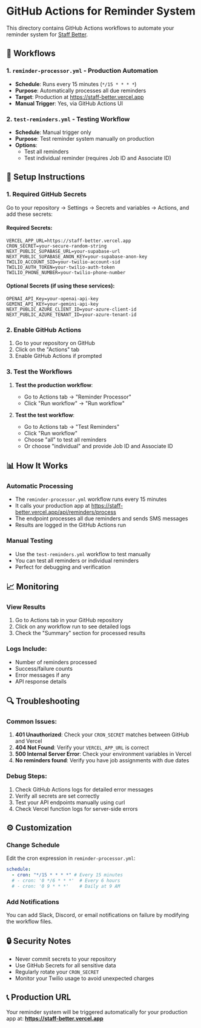 # GitHub Actions for Reminder System

This directory contains GitHub Actions workflows to automate your reminder system for [Staff Better](https://staff-better.vercel.app).

## 🚀 Workflows

### 1. `reminder-processor.yml` - Production Automation

- **Schedule**: Runs every 15 minutes (`*/15 * * * *`)
- **Purpose**: Automatically processes all due reminders
- **Target**: Production at https://staff-better.vercel.app
- **Manual Trigger**: Yes, via GitHub Actions UI

### 2. `test-reminders.yml` - Testing Workflow

- **Schedule**: Manual trigger only
- **Purpose**: Test reminder system manually on production
- **Options**:
  - Test all reminders
  - Test individual reminder (requires Job ID and Associate ID)

## 🔧 Setup Instructions

### 1. Required GitHub Secrets

Go to your repository → Settings → Secrets and variables → Actions, and add these secrets:

#### Required Secrets:

```
VERCEL_APP_URL=https://staff-better.vercel.app
CRON_SECRET=your-secure-random-string
NEXT_PUBLIC_SUPABASE_URL=your-supabase-url
NEXT_PUBLIC_SUPABASE_ANON_KEY=your-supabase-anon-key
TWILIO_ACCOUNT_SID=your-twilio-account-sid
TWILIO_AUTH_TOKEN=your-twilio-auth-token
TWILIO_PHONE_NUMBER=your-twilio-phone-number
```

#### Optional Secrets (if using these services):

```
OPENAI_API_Key=your-openai-api-key
GEMINI_API_KEY=your-gemini-api-key
NEXT_PUBLIC_AZURE_CLIENT_ID=your-azure-client-id
NEXT_PUBLIC_AZURE_TENANT_ID=your-azure-tenant-id
```

### 2. Enable GitHub Actions

1. Go to your repository on GitHub
2. Click on the "Actions" tab
3. Enable GitHub Actions if prompted

### 3. Test the Workflows

1. **Test the production workflow**:

   - Go to Actions tab → "Reminder Processor"
   - Click "Run workflow" → "Run workflow"

2. **Test the test workflow**:
   - Go to Actions tab → "Test Reminders"
   - Click "Run workflow"
   - Choose "all" to test all reminders
   - Or choose "individual" and provide Job ID and Associate ID

## 📊 How It Works

### Automatic Processing

- The `reminder-processor.yml` workflow runs every 15 minutes
- It calls your production app at https://staff-better.vercel.app/api/reminders/process
- The endpoint processes all due reminders and sends SMS messages
- Results are logged in the GitHub Actions run

### Manual Testing

- Use the `test-reminders.yml` workflow to test manually
- You can test all reminders or individual reminders
- Perfect for debugging and verification

## 📈 Monitoring

### View Results

1. Go to Actions tab in your GitHub repository
2. Click on any workflow run to see detailed logs
3. Check the "Summary" section for processed results

### Logs Include:

- Number of reminders processed
- Success/failure counts
- Error messages if any
- API response details

## 🔍 Troubleshooting

### Common Issues:

1. **401 Unauthorized**: Check your `CRON_SECRET` matches between GitHub and Vercel
2. **404 Not Found**: Verify your `VERCEL_APP_URL` is correct
3. **500 Internal Server Error**: Check your environment variables in Vercel
4. **No reminders found**: Verify you have job assignments with due dates

### Debug Steps:

1. Check GitHub Actions logs for detailed error messages
2. Verify all secrets are set correctly
3. Test your API endpoints manually using curl
4. Check Vercel function logs for server-side errors

## ⚙️ Customization

### Change Schedule

Edit the cron expression in `reminder-processor.yml`:

```yaml
schedule:
  - cron: "*/15 * * * *" # Every 15 minutes
  # - cron: '0 */6 * * *'  # Every 6 hours
  # - cron: '0 9 * * *'    # Daily at 9 AM
```

### Add Notifications

You can add Slack, Discord, or email notifications on failure by modifying the workflow files.

## 🔒 Security Notes

- Never commit secrets to your repository
- Use GitHub Secrets for all sensitive data
- Regularly rotate your `CRON_SECRET`
- Monitor your Twilio usage to avoid unexpected charges

## 📞 Production URL

Your reminder system will be triggered automatically for your production app at:
**https://staff-better.vercel.app**
